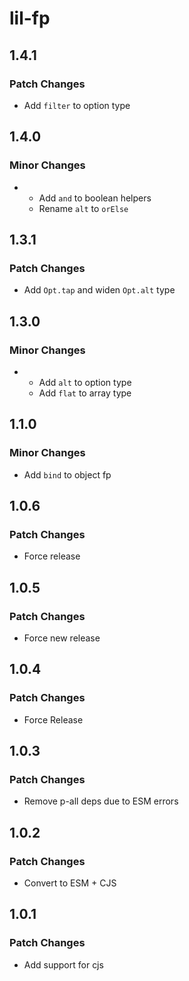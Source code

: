 # lil-fp

## 1.4.1

### Patch Changes

- Add `filter` to option type

## 1.4.0

### Minor Changes

- - Add `and` to boolean helpers
  - Rename `alt` to `orElse`

## 1.3.1

### Patch Changes

- Add `Opt.tap` and widen `Opt.alt` type

## 1.3.0

### Minor Changes

- - Add `alt` to option type
  - Add `flat` to array type

## 1.1.0

### Minor Changes

- Add `bind` to object fp

## 1.0.6

### Patch Changes

- Force release

## 1.0.5

### Patch Changes

- Force new release

## 1.0.4

### Patch Changes

- Force Release

## 1.0.3

### Patch Changes

- Remove p-all deps due to ESM errors

## 1.0.2

### Patch Changes

- Convert to ESM + CJS

## 1.0.1

### Patch Changes

- Add support for cjs
